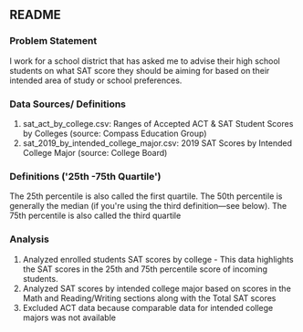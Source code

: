 ## README
### Problem Statement
I work for a school district that has asked me to advise their high school students on what SAT score they should be aiming for based on their intended area of study or school preferences.

### Data Sources/ Definitions

 1. sat_act_by_college.csv: Ranges of Accepted ACT & SAT Student Scores by Colleges (source: Compass Education Group)
 2. sat_2019_by_intended_college_major.csv: 2019 SAT Scores by Intended College Major (source: College Board) 

### Definitions ('25th -75th Quartile')
The 25th percentile is also called the first quartile. The 50th percentile is generally the median (if you're using the third definition—see below). The 75th percentile is also called the third quartile

### Analysis

1. Analyzed enrolled students SAT scores by college  - This data highlights the SAT scores in the 25th  and 75th percentile score of incoming students.
2. Analyzed SAT scores by intended college major based on scores in the Math and Reading/Writing sections along with the Total SAT scores
3. Excluded ACT data because comparable data for intended college majors was not available
